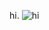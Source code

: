 hi.
<img src="https://media.discordapp.net/attachments/1076408824640049173/1370870531699507320/a096d47a2142ff6a7daadc91a71ec454_0.jpg?ex=6821122c&is=681fc0ac&hm=ca66f376824a1cd3b28a4fa6df31237ffaaf18b515c02e3cc8f775147e1e307e&=&format=webp" alt="hi" />


<!---
glaceii/glaceii is a ✨ special ✨ repository because its `README.md` (this file) appears on your GitHub profile.
You can click the Preview link to take a look at your changes.
--->
